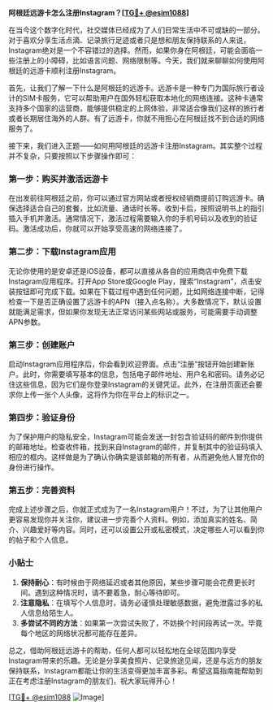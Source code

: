 **阿根廷远游卡怎么注册Instagram？[[TG💪+ @esim1088](https://t.me/s/esim1088)]**

在当今这个数字化时代，社交媒体已经成为了人们日常生活中不可或缺的一部分。对于喜欢分享生活点滴、记录旅行足迹或者只是想和朋友保持联系的人来说，Instagram绝对是一个不容错过的选择。然而，如果你身在阿根廷，可能会面临一些注册上的小障碍，比如语言问题、网络限制等。今天，我们就来聊聊如何使用阿根廷的远游卡顺利注册Instagram。

首先，让我们了解一下什么是阿根廷的远游卡。远游卡是一种专门为国际旅行者设计的SIM卡服务，它可以帮助用户在国外轻松获取本地化的网络连接。这种卡通常支持多个国家的运营商，能够提供稳定的上网体验，非常适合像我们这样的旅行者或者长期居住海外的人群。有了远游卡，你就不用担心在阿根廷找不到合适的网络服务了。

接下来，我们进入正题——如何用阿根廷的远游卡注册Instagram。其实整个过程并不复杂，只要按照以下步骤操作即可：

### 第一步：购买并激活远游卡

在出发前往阿根廷之前，你可以通过官方网站或者授权经销商提前订购远游卡。确保选择适合自己的套餐，比如流量、通话时长等。收到卡后，按照说明书上的指引插入手机并激活。通常情况下，激活过程需要输入你的手机号码以及收到的验证码。激活成功后，你就可以开始享受高速的网络连接了。

### 第二步：下载Instagram应用

无论你使用的是安卓还是iOS设备，都可以直接从各自的应用商店中免费下载Instagram应用程序。打开App Store或Google Play，搜索“Instagram”，点击安装按钮即可完成下载。如果在下载过程中遇到任何问题，比如网络连接中断，记得检查一下是否正确设置了远游卡的APN（接入点名称）。大多数情况下，默认设置就能满足需求，但如果你发现无法正常访问某些网站或服务，可能需要手动调整APN参数。

### 第三步：创建账户

启动Instagram应用程序后，你会看到欢迎界面。点击“注册”按钮开始创建新账户。此时，你需要填写基本的信息，包括电子邮件地址、用户名和密码。请务必记住这些信息，因为它们是你登录Instagram的关键凭证。此外，在注册页面还会要求你上传一张个人头像，这将作为你在平台上的标识之一。

### 第四步：验证身份

为了保护用户的隐私安全，Instagram可能会发送一封包含验证码的邮件到你提供的邮箱地址。检查收件箱，找到来自Instagram的邮件，并复制其中的验证码填入相应的框内。这样做是为了确认你确实是该邮箱的所有者，从而避免他人冒充你的身份进行操作。

### 第五步：完善资料

完成上述步骤之后，你就正式成为了一名Instagram用户！不过，为了让其他用户更容易发现你并关注你，建议进一步完善个人资料。例如，添加真实的姓名、简介、兴趣爱好等内容。同时，还可以设置公开或私密模式，决定哪些人可以看到你的帖子和个人信息。

### 小贴士

1. **保持耐心**：有时候由于网络延迟或者其他原因，某些步骤可能会花费更长时间。遇到这种情况时，请不要着急，耐心等待即可。
2. **注意隐私**：在填写个人信息时，请务必谨慎处理敏感数据，避免泄露过多的私人信息给陌生人。
3. **多尝试不同的方法**：如果第一次尝试失败了，不妨换个时间段再试一次。毕竟每个地区的网络状况都可能存在差异。

总之，借助阿根廷远游卡的帮助，任何人都可以轻松地在全球范围内享受Instagram带来的乐趣。无论是分享美食照片、记录旅途见闻，还是与远方的朋友保持联系，Instagram都能让你的生活变得更加丰富多彩。希望这篇指南能帮助到正在考虑注册Instagram的朋友们，祝大家玩得开心！

[[TG💪+ @esim1088](https://t.me/s/esim1088) ![Image](https://i.postimg.cc/4NQfJmqS/Snipaste-2025-05-13-00-14-12.png)]